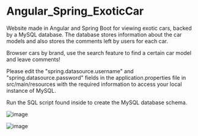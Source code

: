 # Angular_Spring_ExoticCar
 Website made in Angular and Spring Boot for viewing exotic cars, backed by a MySQL database. The database stores information about the car models and also stores the comments left by users for each car. 
 
 Browser cars by brand, use the search feature to find a certain car model and leave comments!
 
 Please edit the "spring.datasource.username" and "spring.datasource.password" fields in the application.properties file in src/main/resources with the required information to access your local instance of MySQL.
 
 Run the SQL script found inside to create the MySQL database schema.
 
 ![image](https://user-images.githubusercontent.com/61985975/80978699-50900400-8e1e-11ea-8634-f9512fc544d5.png)
 
 
 ![image](https://user-images.githubusercontent.com/61985975/80978796-70bfc300-8e1e-11ea-8cbd-4118afd23ef9.png)
